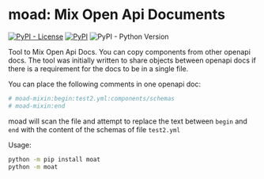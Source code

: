 # moad: Mix Open Api Documents

[![PyPI - License](https://img.shields.io/pypi/l/moad)](https://pypi.org/project/moad/)
[![PyPI](https://img.shields.io/pypi/v/moad)](https://pypi.org/project/moad/)
![PyPI - Python Version](https://img.shields.io/pypi/pyversions/moad)

Tool to Mix Open Api Docs. You can copy components from other openapi docs. 
The tool was initially written to share objects between openapi docs if there is a requirement for the docs to be in a single file.

You can place the following comments in one openapi doc:
```yaml
# moad-mixin:begin:test2.yml:components/schemas
# moad-mixin:end
```

moad will scan the file and attempt to replace the text between `begin` and `end` with the content of the schemas of file `test2.yml`

Usage:
```bash
python -m pip install moat
python -m moat

```